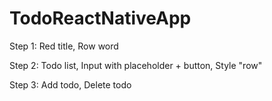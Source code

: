 # TodoReactNativeApp

Step 1:
Red title,
Row word

Step 2:
Todo list,
Input with placeholder + button,
Style "row"

Step 3:
Add todo,
Delete todo